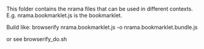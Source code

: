 This folder contains the nrama files that can be used in different contexts.
E.g. nrama.bookmarklet.js is the bookmarklet.

Build like:
  browserify nrama.bookmarklet.js -o nrama.bookmarklet.bundle.js 
  
  or see browserify_do.sh